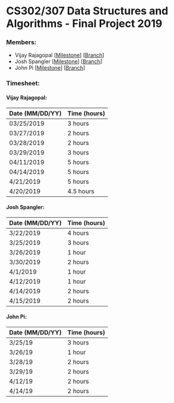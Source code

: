 # CS302/307 Data Structures and Algorithms - Final Project 2019

### Members:
- Vijay Rajagopal [[Milestone](https://github.com/vjsrinivas/final_project/blob/vijay_wip/milestone_VR.txt)] [[Branch](https://github.com/vjsrinivas/final_project/tree/vijay_wip)]
- Josh Spangler [[Milestone](LINK)] [[Branch](https://github.com/vjsrinivas/final_project/tree/josh_wip)]
- John Pi [[Milestone](LINK)] [[Branch](https://github.com/vjsrinivas/final_project/tree/jpi_wip)]

### Timesheet:
#### Vijay Rajagopal:
| Date (MM/DD/YY) | Time (hours) 	|
|--------------------	|--------------------	|
| 03/25/2019 | 3 hours |
| 03/27/2019 | 2 hours |
| 03/28/2019 | 2 hours |
| 03/29/2019 | 3 hours |
| 04/11/2019 | 5 hours |
| 04/14/2019 | 5 hours |
| 4/21/2019  | 5 hours |
| 4/20/2019  | 4.5 hours |

#### Josh Spangler:
| Date (MM/DD/YY) | Time (hours) 	|
|--------------------	|--------------------	|
| 3/22/2019 | 4 hours |
| 3/25/2019 | 3 hours |
| 3/26/2019 | 1 hour  |
| 3/30/2019 | 2 hours |
| 4/1/2019  | 1 hour  |
| 4/12/2019 | 1 hour  |
| 4/14/2019 | 2 hours |
| 4/15/2019 | 2 hours |

#### John Pi:
| Date (MM/DD/YY) | Time (hours) 	|
|--------------------	|--------------------	|               	
|3/25/19     | 3 hours |
|3/26/19     | 1 hour  | 
|3/28/19     | 2 hours |
|3/29/19     | 2 hours |
|4/12/19     | 2 hours |
|4/14/19     | 2 hours |
